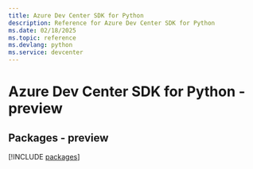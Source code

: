 ```yaml
---
title: Azure Dev Center SDK for Python
description: Reference for Azure Dev Center SDK for Python
ms.date: 02/18/2025
ms.topic: reference
ms.devlang: python
ms.service: devcenter
---
```

# Azure Dev Center SDK for Python - preview
## Packages - preview
[!INCLUDE [packages](dev-center-index.md)]